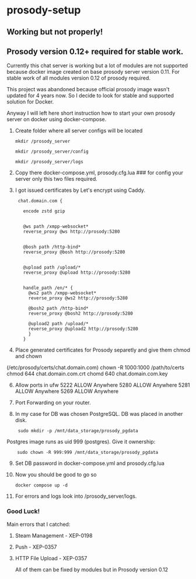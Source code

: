 # prosody-setup

## Working but not properly! 
## Prosody version 0.12+ required for stable work.

Currently this chat server is working but a lot of modules are not supported because docker image created on base prosody server version 0.11. For stable work of all modules version 0.12 of prosody required. 

This project was abandoned because official prosody image wasn't updated for 4 years now. So I decide to look for stable and supported solution for Docker.

Anyway I will left here short instruction how to start your own prosody server on docker using docker-compose.

1) Create folder where all server configs will be located

       mkdir /prosody_server
   
       mkdir /prosody_server/config

       mkdir /prosody_server/logs
     
3) Copy there docker-compose.yml, prosody.cfg.lua ### for config your server only this two files required.

4) I got issued certificates by Let's encrypt using Caddy.

        chat.domain.com {
   
          encode zstd gzip

  
          @ws path /xmpp-websocket*
          reverse_proxy @ws http://prosody:5280


          @bosh path /http-bind*
          reverse_proxy @bosh http://prosody:5280


          @upload path /upload/*
          reverse_proxy @upload http://prosody:5280

  
          handle_path /en/* {
            @ws2 path /xmpp-websocket*
            reverse_proxy @ws2 http://prosody:5280

            @bosh2 path /http-bind*
            reverse_proxy @bosh2 http://prosody:5280

            @upload2 path /upload/*
            reverse_proxy @upload2 http://prosody:5280
            }
          }

5) Place generated certificates for Prosody separetly and give them chmod and chown

(/etc/prosody/certs/chat.domain.com)
chown -R 1000:1000 /path/to/certs
chmod 644 chat.domain.com.crt
chomd 640 chat.domain.com.key

6) Allow ports in ufw
5222                       ALLOW       Anywhere
5280                       ALLOW       Anywhere
5281                       ALLOW       Anywhere
5269                       ALLOW       Anywhere

7) Port Forwarding on your router.

8) In my case for DB was chosen PostgreSQL. DB was placed in another disk.

        sudo mkdir -p /mnt/data_storage/prosody_pgdata

Postgres image runs as uid 999 (postgres). Give it ownership:

        sudo chown -R 999:999 /mnt/data_storage/prosody_pgdata

9) Set DB password in docker-compose.yml and prosody.cfg.lua

10) Now you should be good to go so

        docker compose up -d

11) For errors and logs look into /prosody_server/logs.

### Good Luck!
        


Main errors that I catched:

1) Steam Management - XEP-0198

2) Push - XEP-0357

3) HTTP File Upload - XEP-0357

   All of them can be fixed by modules but in Prosody version 0.12
